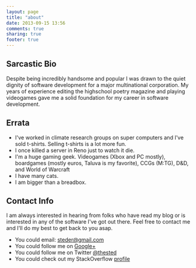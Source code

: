 ```yaml
---
layout: page
title: "about"
date: 2013-09-15 13:56
comments: true
sharing: true
footer: true
---
```


## Sarcastic Bio

Despite being incredibly handsome and popular I was drawn to the quiet dignity of software development for a major multinational corporation. My years of experience editing the highschool poetry magazine and playing videogames gave me a solid foundation for my career in software development.

## Errata

 - I've worked in climate research groups on super computers and I've sold t-shirts. Selling t-shirts is a lot more fun.
 - I once killed a server in Reno just to watch it die.
 - I'm a huge gaming geek. Videogames (Xbox and PC mostly), boardgames (mostly euros, Taluva is my favorite), CCGs (M:TG), D&D, and World of Warcraft
 - I have many cats.
 - I am bigger than a breadbox.

## Contact Info

I am always interested in hearing from folks who have read my blog or is interested in any of the software I've got out there. Feel free to contact me and I'll do my best to get back to you asap.


 - You could email: steder@gmail.com
 - You could follow me on [Google+](https://plus.google.com/105644506967919338410/posts)
 - You could follow me on Twitter [@thested](http://twitter.com/thested)
 - You could check out my StackOverflow [profile](http://stackoverflow.com/users/19556/mike-steder)
